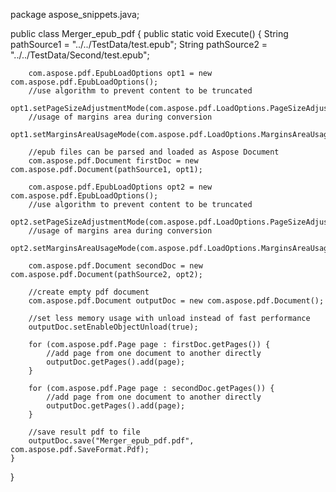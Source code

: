 package aspose_snippets.java;

public class Merger_epub_pdf {
    public static void Execute() {
        String pathSource1 = "../../TestData/test.epub";
        String pathSource2 = "../../TestData/Second/test.epub";

        com.aspose.pdf.EpubLoadOptions opt1 = new com.aspose.pdf.EpubLoadOptions();
        //use algorithm to prevent content to be truncated
        opt1.setPageSizeAdjustmentMode(com.aspose.pdf.LoadOptions.PageSizeAdjustmentModes.EnlargeRequiredViewportWidthAndDoConversionAgain);
        //usage of margins area during conversion
        opt1.setMarginsAreaUsageMode(com.aspose.pdf.LoadOptions.MarginsAreaUsageModes.PutContentOnMarginAreaIfNecessary);

        //epub files can be parsed and loaded as Aspose Document
        com.aspose.pdf.Document firstDoc = new com.aspose.pdf.Document(pathSource1, opt1);

        com.aspose.pdf.EpubLoadOptions opt2 = new com.aspose.pdf.EpubLoadOptions();
        //use algorithm to prevent content to be truncated
        opt2.setPageSizeAdjustmentMode(com.aspose.pdf.LoadOptions.PageSizeAdjustmentModes.EnlargeRequiredViewportWidthAndDoConversionAgain);
        //usage of margins area during conversion
        opt2.setMarginsAreaUsageMode(com.aspose.pdf.LoadOptions.MarginsAreaUsageModes.PutContentOnMarginAreaIfNecessary);

        com.aspose.pdf.Document secondDoc = new com.aspose.pdf.Document(pathSource2, opt2);

        //create empty pdf document
        com.aspose.pdf.Document outputDoc = new com.aspose.pdf.Document();

        //set less memory usage with unload instead of fast performance
        outputDoc.setEnableObjectUnload(true);

        for (com.aspose.pdf.Page page : firstDoc.getPages()) {
            //add page from one document to another directly
            outputDoc.getPages().add(page);
        }

        for (com.aspose.pdf.Page page : secondDoc.getPages()) {
            //add page from one document to another directly
            outputDoc.getPages().add(page);
        }

        //save result pdf to file
        outputDoc.save("Merger_epub_pdf.pdf", com.aspose.pdf.SaveFormat.Pdf);
    }
}
